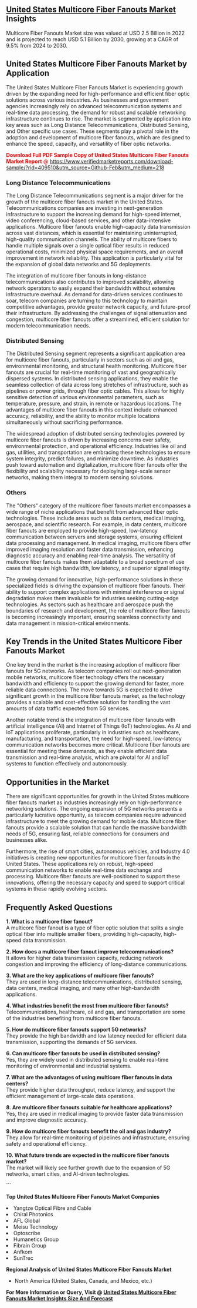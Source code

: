 <h2><a href="https://www.verifiedmarketreports.com/download-sample/?rid=409510&amp;utm_source=Github-Feb&amp;utm_medium=218" target="_blank">United States Multicore Fiber Fanouts Market</a> Insights</h2><p>Multicore Fiber Fanouts Market size was valued at USD 2.5 Billion in 2022 and is projected to reach USD 5.1 Billion by 2030, growing at a CAGR of 9.5% from 2024 to 2030.</p><p> <h2>United States Multicore Fiber Fanouts Market by Application</h2> <p>The United States Multicore Fiber Fanouts Market is experiencing growth driven by the expanding need for high-performance and efficient fiber optic solutions across various industries. As businesses and government agencies increasingly rely on advanced telecommunication systems and real-time data processing, the demand for robust and scalable networking infrastructure continues to rise. The market is segmented by application into key areas such as Long Distance Telecommunications, Distributed Sensing, and Other specific use cases. These segments play a pivotal role in the adoption and development of multicore fiber fanouts, which are designed to enhance the speed, capacity, and versatility of fiber optic networks.</p> <p><p><span class=""><span style="color: #ff0000;"><strong>Download Full PDF Sample Copy of United States Multicore Fiber Fanouts Market Report</strong> @ </span><a href="https://www.verifiedmarketreports.com/download-sample/?rid=409510&amp;utm_source=Github-Feb&amp;utm_medium=218" target="_blank">https://www.verifiedmarketreports.com/download-sample/?rid=409510&amp;utm_source=Github-Feb&amp;utm_medium=218</a></span></p></p> <h3>Long Distance Telecommunications</h3> <p>The Long Distance Telecommunications segment is a major driver for the growth of the multicore fiber fanouts market in the United States. Telecommunications companies are investing in next-generation infrastructure to support the increasing demand for high-speed internet, video conferencing, cloud-based services, and other data-intensive applications. Multicore fiber fanouts enable high-capacity data transmission across vast distances, which is essential for maintaining uninterrupted, high-quality communication channels. The ability of multicore fibers to handle multiple signals over a single optical fiber results in reduced operational costs, minimized physical space requirements, and an overall improvement in network reliability. This application is particularly vital for the expansion of global data networks and 5G deployments.</p> <p>The integration of multicore fiber fanouts in long-distance telecommunications also contributes to improved scalability, allowing network operators to easily expand their bandwidth without extensive infrastructure overhaul. As demand for data-driven services continues to soar, telecom companies are turning to this technology to maintain competitive advantages, provide greater network capacity, and future-proof their infrastructure. By addressing the challenges of signal attenuation and congestion, multicore fiber fanouts offer a streamlined, efficient solution for modern telecommunication needs.</p> <h3>Distributed Sensing</h3> <p>The Distributed Sensing segment represents a significant application area for multicore fiber fanouts, particularly in sectors such as oil and gas, environmental monitoring, and structural health monitoring. Multicore fiber fanouts are crucial for real-time monitoring of vast and geographically dispersed systems. In distributed sensing applications, they enable the seamless collection of data across long stretches of infrastructure, such as pipelines or power grids, through fiber optic cables. This allows for highly sensitive detection of various environmental parameters, such as temperature, pressure, and strain, in remote or hazardous locations. The advantages of multicore fiber fanouts in this context include enhanced accuracy, reliability, and the ability to monitor multiple locations simultaneously without sacrificing performance.</p> <p>The widespread adoption of distributed sensing technologies powered by multicore fiber fanouts is driven by increasing concerns over safety, environmental protection, and operational efficiency. Industries like oil and gas, utilities, and transportation are embracing these technologies to ensure system integrity, predict failures, and minimize downtime. As industries push toward automation and digitalization, multicore fiber fanouts offer the flexibility and scalability necessary for deploying large-scale sensor networks, making them integral to modern sensing solutions.</p> <h3>Others</h3> <p>The "Others" category of the multicore fiber fanouts market encompasses a wide range of niche applications that benefit from advanced fiber optic technologies. These include areas such as data centers, medical imaging, aerospace, and scientific research. For example, in data centers, multicore fiber fanouts are employed to provide high-speed, low-latency communication between servers and storage systems, ensuring efficient data processing and management. In medical imaging, multicore fibers offer improved imaging resolution and faster data transmission, enhancing diagnostic accuracy and enabling real-time analysis. The versatility of multicore fiber fanouts makes them adaptable to a broad spectrum of use cases that require high bandwidth, low latency, and superior signal integrity.</p> <p>The growing demand for innovative, high-performance solutions in these specialized fields is driving the expansion of multicore fiber fanouts. Their ability to support complex applications with minimal interference or signal degradation makes them invaluable for industries seeking cutting-edge technologies. As sectors such as healthcare and aerospace push the boundaries of research and development, the role of multicore fiber fanouts is becoming increasingly important, ensuring seamless connectivity and data management in mission-critical environments.</p> <h2>Key Trends in the United States Multicore Fiber Fanouts Market</h2> <p>One key trend in the market is the increasing adoption of multicore fiber fanouts for 5G networks. As telecom companies roll out next-generation mobile networks, multicore fiber technology offers the necessary bandwidth and efficiency to support the growing demand for faster, more reliable data connections. The move towards 5G is expected to drive significant growth in the multicore fiber fanouts market, as the technology provides a scalable and cost-effective solution for handling the vast amounts of data traffic expected from 5G services.</p> <p>Another notable trend is the integration of multicore fiber fanouts with artificial intelligence (AI) and Internet of Things (IoT) technologies. As AI and IoT applications proliferate, particularly in industries such as healthcare, manufacturing, and transportation, the need for high-speed, low-latency communication networks becomes more critical. Multicore fiber fanouts are essential for meeting these demands, as they enable efficient data transmission and real-time analysis, which are pivotal for AI and IoT systems to function effectively and autonomously.</p> <h2>Opportunities in the Market</h2> <p>There are significant opportunities for growth in the United States multicore fiber fanouts market as industries increasingly rely on high-performance networking solutions. The ongoing expansion of 5G networks presents a particularly lucrative opportunity, as telecom companies require advanced infrastructure to meet the growing demand for mobile data. Multicore fiber fanouts provide a scalable solution that can handle the massive bandwidth needs of 5G, ensuring fast, reliable connections for consumers and businesses alike.</p> <p>Furthermore, the rise of smart cities, autonomous vehicles, and Industry 4.0 initiatives is creating new opportunities for multicore fiber fanouts in the United States. These applications rely on robust, high-speed communication networks to enable real-time data exchange and processing. Multicore fiber fanouts are well-positioned to support these innovations, offering the necessary capacity and speed to support critical systems in these rapidly evolving sectors.</p> <h2>Frequently Asked Questions</h2> <p><b>1. What is a multicore fiber fanout?</b><br> A multicore fiber fanout is a type of fiber optic solution that splits a single optical fiber into multiple smaller fibers, providing high-capacity, high-speed data transmission.</p> <p><b>2. How does a multicore fiber fanout improve telecommunications?</b><br> It allows for higher data transmission capacity, reducing network congestion and improving the efficiency of long-distance communications.</p> <p><b>3. What are the key applications of multicore fiber fanouts?</b><br> They are used in long-distance telecommunications, distributed sensing, data centers, medical imaging, and many other high-bandwidth applications.</p> <p><b>4. What industries benefit the most from multicore fiber fanouts?</b><br> Telecommunications, healthcare, oil and gas, and transportation are some of the industries benefiting from multicore fiber fanouts.</p> <p><b>5. How do multicore fiber fanouts support 5G networks?</b><br> They provide the high bandwidth and low latency needed for efficient data transmission, supporting the demands of 5G services.</p> <p><b>6. Can multicore fiber fanouts be used in distributed sensing?</b><br> Yes, they are widely used in distributed sensing to enable real-time monitoring of environmental and industrial systems.</p> <p><b>7. What are the advantages of using multicore fiber fanouts in data centers?</b><br> They provide higher data throughput, reduce latency, and support the efficient management of large-scale data operations.</p> <p><b>8. Are multicore fiber fanouts suitable for healthcare applications?</b><br> Yes, they are used in medical imaging to provide faster data transmission and improve diagnostic accuracy.</p> <p><b>9. How do multicore fiber fanouts benefit the oil and gas industry?</b><br> They allow for real-time monitoring of pipelines and infrastructure, ensuring safety and operational efficiency.</p> <p><b>10. What future trends are expected in the multicore fiber fanouts market?</b><br> The market will likely see further growth due to the expansion of 5G networks, smart cities, and AI-driven technologies.</p> ```</p><p><strong>Top United States Multicore Fiber Fanouts Market Companies</strong></p><div data-test-id=""><p><li>Yangtze Optical Fibre and Cable</li><li> Chiral Photonics</li><li> AFL Global</li><li> Meisu Technology</li><li> Optoscribe</li><li> Humanetics Group</li><li> Fibrain Group</li><li> Anfkom</li><li> SunTrec</li></p><div><strong>Regional Analysis of&nbsp;United States Multicore Fiber Fanouts Market</strong></div><ul><li dir="ltr"><p dir="ltr">North America&nbsp;(United States, Canada, and Mexico, etc.)</p></li></ul><p><strong>For More Information or Query, Visit @&nbsp;</strong><strong><a href="https://www.verifiedmarketreports.com/product/multicore-fiber-fanouts-market/?utm_source=Github-Feb&amp;utm_medium=218" target="_blank">United States Multicore Fiber Fanouts Market Insights Size And Forecast</a></strong></p></div>
